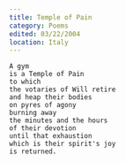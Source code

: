 ```yaml
---
title: Temple of Pain
category: Poems
edited: 03/22/2004
location: Italy
---
```


    A gym
    is a Temple of Pain
    to which
    the votaries of Will retire
    and heap their bodies
    on pyres of agony
    burning away
    the minutes and the hours
    of their devotion
    until that exhaustion
    which is their spirit's joy
    is returned.


